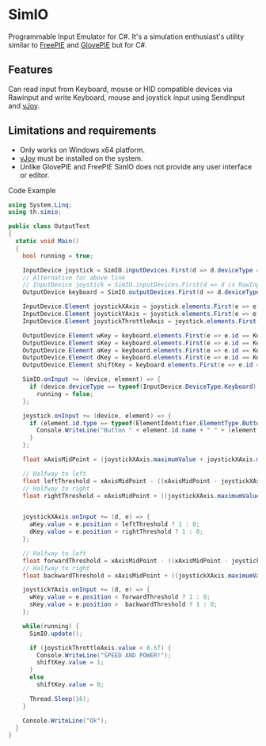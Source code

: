 # SimIO

Programmable Input Emulator for C#. It's a simulation enthusiast's utility similar to [FreePIE](https://andersmalmgren.github.io/FreePIE/) and [GlovePIE](https://github.com/Ravbug/GlovePIE) but for C#.

## Features
Can read input from Keyboard, mouse or HID compatible devices via Rawinput and write Keyboard, mouse and joystick input using SendInput and [vJoy](http://vjoystick.sourceforge.net/joomla/).

## Limitations and requirements
 * Only works on Windows x64 platform.
 * [vJoy](http://vjoystick.sourceforge.net/joomla/) must be installed on the system.
 * Unlike GlovePIE and FreePIE SimIO does not provide any user interface or editor.


Code Example

``` csharp
using System.Linq;
using th.simio;

public class OutputTest
{
  static void Main()
  {
    bool running = true;

    InputDevice joystick = SimIO.inputDevices.First(d => d.deviceType == typeof(InputDevice.DeviceType.Joystick));
    // Alternative for above line
    // InputDevice joystick = SimIO.inputDevices.First(d => d is RawInputHID && (d as RawInputHID).productString == "Saitek X52 Flight Control System");
    OutputDevice keyboard = SimIO.outputDevices.First(d => d.deviceType == typeof(InputDevice.DeviceType.Keyboard));

    InputDevice.Element joystickXAxis = joystick.elements.First(e => e.id == new HidIdentifier(typeof(ElementIdentifier.ElementType.AbsoluteAxis), HidUsage.UsagePage.GenericDesktop, HidUsage.Usage.X));
    InputDevice.Element joystickYAxis = joystick.elements.First(e => e.id == new HidIdentifier(typeof(ElementIdentifier.ElementType.AbsoluteAxis), HidUsage.UsagePage.GenericDesktop, HidUsage.Usage.Y));
    InputDevice.Element joystickThrottleAxis = joystick.elements.First(e => e.id == new HidIdentifier(typeof(ElementIdentifier.ElementType.AbsoluteAxis), HidUsage.UsagePage.GenericDesktop, HidUsage.Usage.Z));

    OutputDevice.Element wKey = keyboard.elements.First(e => e.id == Keyboard.w);
    OutputDevice.Element sKey = keyboard.elements.First(e => e.id == Keyboard.s);
    OutputDevice.Element aKey = keyboard.elements.First(e => e.id == Keyboard.a);
    OutputDevice.Element dKey = keyboard.elements.First(e => e.id == Keyboard.d);
    OutputDevice.Element shiftKey = keyboard.elements.First(e => e.id == Keyboard.leftshift);

    SimIO.onInput += (device, element) => {
      if (device.deviceType == typeof(InputDevice.DeviceType.Keyboard) && element.id == Keyboard.escape && element.motion > 0)
        running = false;
    };

    joystick.onInput += (device, element) => {
      if (element.id.type == typeof(ElementIdentifier.ElementType.Button)) {
        Console.WriteLine("Button " + element.id.name + " " + (element.motion > 0 ? "pressed" : "released"));
      }
    };

    float xAxisMidPoint = (joystickXAxis.maximumValue + joystickXAxis.minimumValue) * 0.5f;

    // Halfway to left
    float leftThreshold = xAxisMidPoint - ((xAxisMidPoint - joystickXAxis.minimumValue) * 0.5f);
    // Halfway to right
    float rightThreshold = xAxisMidPoint + ((joystickXAxis.maximumValue - xAxisMidPoint) * 0.5f);


    joystickXAxis.onInput += (d, e) => {
      aKey.value = e.position < leftThreshold ? 1 : 0;
      dKey.value = e.position > rightThreshold ? 1 : 0;
    };

    // Halfway to left
    float forwardThreshold = xAxisMidPoint - ((xAxisMidPoint - joystickXAxis.minimumValue) * 0.5f);
    // Halfway to right
    float backwardThreshold = xAxisMidPoint + ((joystickXAxis.maximumValue - xAxisMidPoint) * 0.5f);

    joystickYAxis.onInput += (d, e) => {
      wKey.value = e.position < forwardThreshold ? 1 : 0;
      sKey.value = e.position >  backwardThreshold ? 1 : 0;
    };

    while(running) {
      SimIO.update();

      if (joystickThrottleAxis.value < 0.5f) {
        Console.WriteLine("SPEED AND POWER!");
        shiftKey.value = 1;
      }
      else
        shiftKey.value = 0;

      Thread.Sleep(16);
    }

    Console.WriteLine("Ok");
  }
}
```